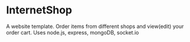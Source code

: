 # InternetShop
A website template. Order items from different shops and view(edit) your order cart. Uses node.js, express, mongoDB, socket.io
